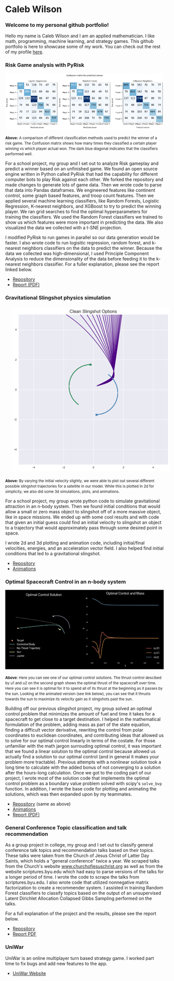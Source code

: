 # Caleb Wilson

### Welcome to my personal github portfolio!

Hello my name is Caleb Wilson and I am an applied mathematician. I like math, programming, machine learning, and strategy games. This github portfolio is here to showcase some of my work. You can check out the rest of my profile [here](https://github.com/lodeous).

### Risk Game analysis with PyRisk

<img src="cm_aggregate.png" alt="Confusion Matrices for classifiers" class="inline"/>

<small>**Above:** A comparison of different classification methods used to predict the winner of a risk game. The Confusion
matrix shows how many times they classified a certain player winning vs which player actual won. The dark blue diagonal
indicates that the classifiers performed well.</small>

For a school project, my group and I set out to analyze Risk gameplay and predict a winner based on an unfinished game.
We found an open source engine written in Python called PyRisk that had the capability for different computer bots to play 
Risk against each other. We forked the repository and made changes to generate lots of game data. Then we wrote code to parse
that data into Pandas dataframes. We engineered features like continent control, some graph based features, and troop count
features. Then we applied several machine learning classifiers, like Random Forests, Logistic  Regression, K-nearest
neighbors, and XGBoost to try to predict the winning player. We ran grid searches to find the optimal hyperparameters for
training the classifiers. We used the Random Forest classifiers we trained to show us which features were more important in
predicting the data. We also visualized the data we collected with a t-SNE projection.

I modified PyRisk to run games in parallel so our data generation would be faster. I also wrote code to run logisitic
regression, random forest, and k-nearest neighbors classifiers on the data to predict the winner. Because the data we
collected was high-dimensional, I used Principle Component Analysis to reduce the dimensionality of the data before feeding it
to the k-nearest neighbors classifier. For a fuller explanation, please see the report linked below.

 - [Repository](https://github.com/LukasErekson/pyrisk)
 - [Report (PDF)](RISK_Data_Project_Fall_2020.pdf)

### Gravitational Slingshot physics simulation

<img src="slingshot_options.png" alt="A plot several different slingshot trajectories" style="padding: 1% 4%;"/>

<small>**Above:** By varying the initial velocity slightly, we were able to plot out several different possible slingshot
trajectories for a satellite in our model. While this is plotted in 2d for simplicity, we also did some 3d simulations,
plots, and animations.</small>

For a school project, my group wrote python code to simulate gravitational attraction in an n-body system.
Then we found initial conditions that would allow a small or zero mass object to slingshot off of a more massive object,
like in space missions. We ended up with some cool results and with code that given an initial guess could find an initial
velocity to slingshot an object to a trajectory that would approximately pass through some desired point in space.

I wrote 2d and 3d plotting and animation code, including initial/final velocities, energies, and an acceleration vector
field. I also helped find initial conditions that led to a gravitational slingshot.

 - [Repository](https://github.com/samcochran/optimal-spacecraft-control)
 - [Animations](https://samcochran.github.io/optimal-spacecraft-control/nbody_slingshot.html)
 
### Optimal Spacecraft Control in an n-body system

<img src="second_control_attempt.png" alt="Optimal control example" class="inline"/>

<small>**Above**: Here you can see one of our optimal control solutions. The thrust control descibed by u1 and u2 on the second graph shows the
optimal thrust of the spacecraft over time. Here you can see it is optimal for it to spend all of its thrust at the beginning as it passes by the sun.
Looking at the animated version (see link below), you can see that it thrusts towards the sun to maximize its velocity gain as it slingshots past the sun.</small>

Building off our previous slingshot project, my group solved an optimal control problem that minimizes the amount of fuel and time it takes for a spacecraft
to get close to a target destination. I helped in the mathematical formulation of the problem, adding mass as part of the state equation, finding a difficult vector derivative,
rewriting the control from polar coordinates to euclidean coordinates, and contributing ideas that allowed us to solve for our optimal control linearly in terms of the costate.
For those unfamiliar with the math jargon surrouding optimal control, it was important that we found a linear solution to the optimal control because allowed us actually find a
solution to our optimal control (and in general it makes your problem more tractable). Previous attempts with a nonlinear solution took a long time to calculate with the added 
bonus of not converging to a solution after the hours-long calculation.
Once we got to the coding part of our project, I wrote most of the solution code that implements the optimal control problem as a boundary value problem solved with scipy's `solve_bvp` function. 
In addition, I wrote the base code for plotting and animating the solutions, which was then expanded upon by my teammates.

 - [Repository](https://github.com/samcochran/optimal-spacecraft-control) (same as above)
 - [Animations](https://samcochran.github.io/optimal-spacecraft-control/)
 - [Report (PDF)](Math_438_Project.pdf)
 
### General Conference Topic classification and talk recommendation

As a group project in college, my group and I set out to classify general conference talk topics and recommendation talks based on their topics. These talks
were taken from the Church of Jesus Christ of Latter Day Saints, which holds a "general conference" twice a year. We scraped talks from the Church's
website www.churchofjesuschrist.org as well as from the website scriptures.byu.edu which had easy to parse versions of the talks for a longer period of time.
I wrote the code to scrape the talks from scriptures.byu.edu. I also wrote code that utilized nonnegative matrix factorization to create a recommender system.
I assisted in training Random Forest classifiers to classify topics based on the output of an unsupervised Latent Dirichlet Allocation Collapsed Gibbs Sampling
performed on the talks.

For a full explanation of the project and the results, please see the report below.

 - [Repository](https://github.com/lodeous/gencon-nlp)
 - [Report PDF](FINAL_General_Conference_NLP_21.pdf) 
 
### UniWar

UniWar is an online multiplayer turn based strategy game. I worked part time to fix bugs and add new features to the app.

 - [UniWar Website](https://www.uniwar.com)
